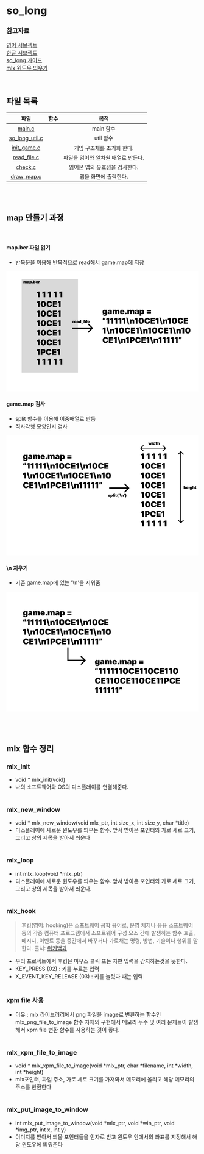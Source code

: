 # so_long

### 참고자료
[영어 서브젝트](https://cdn.intra.42.fr/pdf/pdf/35923/en.subject.pdf)<br>
[한글 서브젝트](./ko_sub.md)<br>
[so_long 가이드](https://techdebt.tistory.com/29)<br>
[mlx 윈도우 띄우기](https://velog.io/@jen133/miniLibX)<br>

<br>

## 파일 목록
| 파일 | 함수 | 목적 |
|:--:|:--:|:--:|
| [main.c](./README_main.md) |  | main 함수 |
| [so_long_util.c](./README_so_long_util.md) |  | util 함수 |
| [init_game.c](./README_init_game.md) |  | 게임 구조체를 초기화 한다. |
| [read_file.c](./README_read_file.md) |  | 파일을 읽어와 일차원 배열로 만든다. |
| [check.c](./README_check.md) |  | 읽어온 맵의 유효성을 검사한다. |
| [draw_map.c](./README_draw_map.md) |  | 맵을 화면에 출력한다. |

<br><br>

## map 만들기 과정

<br>

#### map.ber 파일 읽기
- 반복문을 이용해 반복적으로 read해서 game.map에 저장
<img src = "./readme_img/0.png">

#### game.map 검사
- split 함수를 이용해 이중배열로 만듬
- 직사각형 모양인지 검사
<img src = "./readme_img/1.png">

#### \n 지우기
- 기존 game.map에 있는 '\n'을 지워줌
<img src = "./readme_img/2.png">

<br><br>

## mlx 함수 정리

### mlx_init
- void * mlx_init(void)
- 나의 소프트웨어와 OS의 디스플레이를 연결해준다.
<br><br>

### mlx_new_window
- void * mlx_new_window(void mlx_ptr, int size_x, int size_y, char *title)
- 디스플레이에 새로운 윈도우를 띄우는 함수. 앞서 받아온 포인터와 가로 세로 크기, 그리고 창의 제목을 받아서 띄운다
<br><br>

### mlx_loop
- int mlx_loop(void *mlx_ptr)
- 디스플레이에 새로운 윈도우를 띄우는 함수. 앞서 받아온 포인터와 가로 세로 크기, 그리고 창의 제목을 받아서 띄운다.
<br><br>

### mlx_hook
> 후킹(영어: hooking)은 소프트웨어 공학 용어로, 운영 체제나 응용 소프트웨어 등의 각종 컴퓨터 프로그램에서 소프트웨어 구성 요소 간에 발생하는 함수 호출, 메시지, 이벤트 등을 중간에서 바꾸거나 가로채는 명령, 방법, 기술이나 행위를 말한다. 출처: [위키백과](https://ko.wikipedia.org/wiki/%ED%9B%84%ED%82%B9)
- 우리 프로젝트에서 후킹은 마우스 클릭 또는 자판 입력을 감지하는것을 뜻한다.
- KEY_PRESS (02) : 키를 누르는 입력
- X_EVENT_KEY_RELEASE (03) : 키를 눌렀다 때는 입력
<br><br>

### xpm file 사용
- 이유 : mlx 라이브러리에서 png 파일을 image로 변환하는 함수인 mlx_png_file_to_image 함수 자체의 구현에서 메모리 누수 및 여러 문제들이 발생해서 xpm file 변환 함수를 사용하는 것이 좋다.
<br><br>

### mlx_xpm_file_to_image
- void * mlx_xpm_file_to_image(void *mlx_ptr, char *filename, int *width, int *height)
- mlx포인터, 파일 주소, 가로 세로 크기를 가져와서 메모리에 올리고 해당 메모리의 주소를 반환한다
<br><br>

### mlx_put_image_to_window
- int mlx_put_image_to_window(void *mlx_ptr, void *win_ptr, void *img_ptr, int x, int y)
- 이미지를 받아서 띄울 포인터들을 인자로 받고 윈도우 안에서의 좌표를 지정해서 해당 윈도우에 띄워준다
<br><br>
